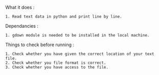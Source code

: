 
What it does :

    1. Read text data in python and print line by line.

Dependancies :

    1. gdown module is needed to be installed in the local machine.

Things to check before running :

    1. Check whether you have given the correct location of your text file.
    2. Check whether you file format is correct.
    3. Check whether you have access to the file.